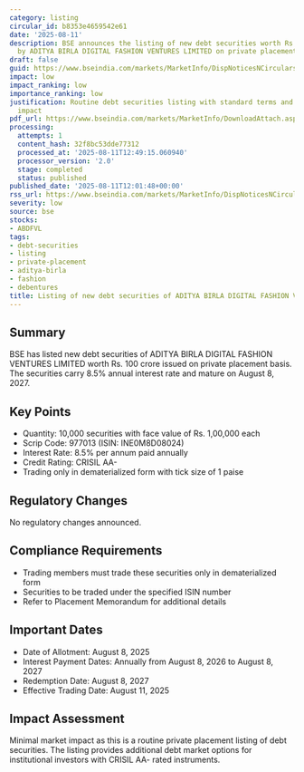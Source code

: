 ```yaml
---
category: listing
circular_id: b8353e4659542e61
date: '2025-08-11'
description: BSE announces the listing of new debt securities worth Rs. 100 crore
  by ADITYA BIRLA DIGITAL FASHION VENTURES LIMITED on private placement basis.
draft: false
guid: https://www.bseindia.com/markets/MarketInfo/DispNoticesNCirculars.aspx?Noticeid={5181A74E-1295-48A8-AC34-A01A06ED3DB1}&noticeno=20250811-26&dt=08/11/2025&icount=26&totcount=42&flag=0
impact: low
impact_ranking: low
importance_ranking: low
justification: Routine debt securities listing with standard terms and limited market
  impact
pdf_url: https://www.bseindia.com/markets/MarketInfo/DownloadAttach.aspx?id=20250811-26&attachedId=
processing:
  attempts: 1
  content_hash: 32f8bc53dde77312
  processed_at: '2025-08-11T12:49:15.060940'
  processor_version: '2.0'
  stage: completed
  status: published
published_date: '2025-08-11T12:01:48+00:00'
rss_url: https://www.bseindia.com/markets/MarketInfo/DispNoticesNCirculars.aspx?Noticeid={5181A74E-1295-48A8-AC34-A01A06ED3DB1}&noticeno=20250811-26&dt=08/11/2025&icount=26&totcount=42&flag=0
severity: low
source: bse
stocks:
- ABDFVL
tags:
- debt-securities
- listing
- private-placement
- aditya-birla
- fashion
- debentures
title: Listing of new debt securities of ADITYA BIRLA DIGITAL FASHION VENTURES LIMITED
---
```


## Summary

BSE has listed new debt securities of ADITYA BIRLA DIGITAL FASHION VENTURES LIMITED worth Rs. 100 crore issued on private placement basis. The securities carry 8.5% annual interest rate and mature on August 8, 2027.

## Key Points

- Quantity: 10,000 securities with face value of Rs. 1,00,000 each
- Scrip Code: 977013 (ISIN: INE0M8D08024)
- Interest Rate: 8.5% per annum paid annually
- Credit Rating: CRISIL AA-
- Trading only in dematerialized form with tick size of 1 paise

## Regulatory Changes

No regulatory changes announced.

## Compliance Requirements

- Trading members must trade these securities only in dematerialized form
- Securities to be traded under the specified ISIN number
- Refer to Placement Memorandum for additional details

## Important Dates

- Date of Allotment: August 8, 2025
- Interest Payment Dates: Annually from August 8, 2026 to August 8, 2027
- Redemption Date: August 8, 2027
- Effective Trading Date: August 11, 2025

## Impact Assessment

Minimal market impact as this is a routine private placement listing of debt securities. The listing provides additional debt market options for institutional investors with CRISIL AA- rated instruments.